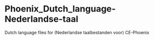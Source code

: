# Phoenix_Dutch_language-Nederlandse-taal
 Dutch language files for (Nederlandse taalbestanden voor) CE-Phoenix
